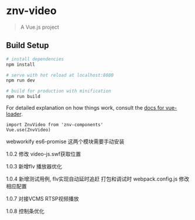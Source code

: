 # znv-video

> A Vue.js project

## Build Setup

``` bash
# install dependencies
npm install

# serve with hot reload at localhost:8080
npm run dev

# build for production with minification
npm run build
```

For detailed explanation on how things work, consult the [docs for vue-loader](http://vuejs.github.io/vue-loader).

```
import ZnvVideo from 'znv-components'
Vue.use(ZnvVideo)
```

webworkify es6-promise 这两个模块需要手动安装

1.0.2 修改 video-js.swf获取位置

1.0.3 新增flv 播放器优化

1.0.4 新增测试用例, flv实现自动延时追赶
打包和调试时 webpack.config.js 修改相应配置

1.0.7 对接VCMS RTSP视频播放

1.0.8 控制条优化
